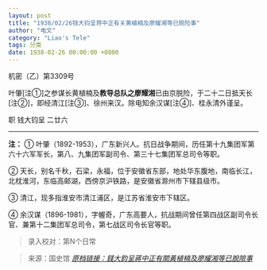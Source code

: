 ```yaml
---
layout: post
title: "1938/02/26钱大钧呈蒋中正有关黄植楠及廖耀湘等已脱险事"
author: "电文"
category: "Liao's Tele"
tags: 分类
date: 1938-02-26 00:00:00 +0800
---
```

机密（乙）第3309号

叶肇[注①]之参谋长黄植楠及**教导总队之廖耀湘**已由京脱险，于二十二日抵天长[注②]，即经清江[注③]、徐州来汉。除电知余汉谋[注④]、桂永清外谨呈。

职 钱大钧呈 二廿六

---

**注：**
① 叶肇（1892-1953），广东新兴人。抗日战争期间，历任第十九集团军第六十六军军长，第八、九集团军副司令、第三十七集团军总司令等职。

② 天长，别名千秋，石梁，永福，位于安徽省东部，地处华东腹地，南临长江，北枕淮河，东临高邮湖，西傍京沪铁路，是安徽省滁州市下辖县级市。

③ 清江，现多指淮安市清江浦区，是江苏省淮安市下辖区。

④ 余汉谋（1896-1981），字幄奇，广东高要人，抗战期间曾任第四战区副司令长官、兼第十二集团军总司令，第七战区司令长官等职。

> 录入校对：第N个日常

> 来源：国史馆 [*原档链接：錢大鈞呈蔣中正有關黃植楠及廖耀湘等已脫險事*](https://ahonline.drnh.gov.tw/index.php?act=Display/image/5894399tqHZ==p#dbJ)